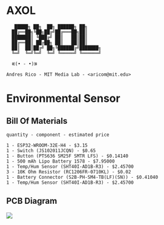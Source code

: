 # AXOL

```
   █████╗ ██╗  ██╗ ██████╗ ██╗     
  ██╔══██╗╚██╗██╔╝██╔═══██╗██║     
  ███████║ ╚███╔╝ ██║   ██║██║     
  ██╔══██║ ██╔██╗ ██║   ██║██║     
  ██║  ██║██╔╝ ██╗╚██████╔╝███████╗
  ╚═╝  ╚═╝╚═╝  ╚═╝ ╚═════╝ ╚══════╝

  ᓬ(• - •)ᕒ

Andres Rico - MIT Media Lab - <aricom@mit.edu>

```

<h1>Environmental Sensor </h1>

<h2>Bill Of Materials</h2>

```
quantity - component - estimated price

1 - ESP32-WROOM-32E-H4 - $3.15
1 - Switch (JS102011JCQN) - $0.65
1 - Button (PTS636 SM25F SMTR LFS) - $0.14140
1 - 500 mAh Lipo Battery 1578 - $7.95000	
1 - Temp/Hum Sensor (SHT40I-AD1B-R3) - $2.45700	
3 - 10K Ohm Resistor (RC1206FR-0710KL) - $0.02
1 - Battery Connector (S2B-PH-SM4-TB(LF)(SN)) - $0.41040	
1 - Temp/Hum Sensor (SHT40I-AD1B-R3) - $2.45700	

```

<h2>PCB Diagram</h2>

<img src="../../images/environmental_diagram.jpeg">